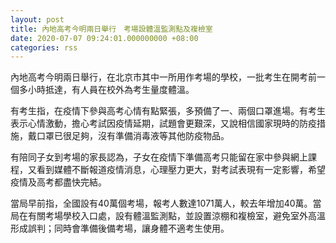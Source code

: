 ```yaml
---
layout: post
title: 內地高考今明兩日舉行　考場設體溫監測點及複檢室
date: 2020-07-07 09:24:01.000000000 +08:00
categories: rss
---
```


內地高考今明兩日舉行，在北京市其中一所用作考場的學校，一批考生在開考前一個多小時抵達，有人員在校外為考生量度體溫。

有考生指，在疫情下參與高考心情有點緊張，多預備了一、兩個口罩進場。有考生表示心情激動，擔心考試因疫情延期，試題會更艱深，又說相信國家現時的防疫措施，戴口罩已很足夠，沒有準備消毒液等其他防疫物品。

有陪同子女到考場的家長認為，子女在疫情下準備高考只能留在家中參與網上課程，又看到媒體不斷報道疫情消息，心理壓力更大，對考試表現有一定影響，希望疫情及高考都盡快完結。

當局早前指，全國設有40萬個考場，報考人數達1071萬人，較去年增加40萬。當局在有關考場學校入口處，設有體溫監測點，並設置涼棚和複檢室，避免室外高溫形成誤判；同時會準備後備考場，讓身體不適考生使用。
